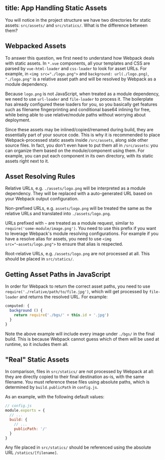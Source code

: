 title: App Handling Static Assets
---
You will notice in the project structure we have two directories for static assets: `src/assets/` and `src/statics/`. What is the difference between them?

## Webpacked Assets

To answer this question, we first need to understand how Webpack deals with static assets. In `*.vue` components, all your templates and CSS are parsed by `vue-html-loader` and `css-loader` to look for asset URLs. For example, in `<img src="./logo.png">` and `background: url(./logo.png)`, `"./logo.png"` is a relative asset path and will be resolved by Webpack as a module dependency.

Because `logo.png` is not JavaScript, when treated as a module dependency, we need to use `url-loader` and `file-loader` to process it. The boilerplate has already configured these loaders for you, so you basically get features such as filename fingerprinting and conditional base64 inlining for free, while being able to use relative/module paths without worrying about deployment.

Since these assets may be inlined/copied/renamed during build, they are essentially part of your source code. This is why it is recommended to place Webpack-processed static assets inside `/src/assets`, along side other source files. In fact, you don't even have to put them all in `/src/assets`: you can organize them based on the module/component using them. For example, you can put each component in its own directory, with its static assets right next to it.

## Asset Resolving Rules

Relative URLs, e.g. `./assets/logo.png` will be interpreted as a module dependency. They will be replaced with a auto-generated URL based on your Webpack output configuration.

Non-prefixed URLs, e.g. `assets/logo.png` will be treated the same as the relative URLs and translated into `./assets/logo.png`.

URLs prefixed with `~` are treated as a module request, similar to `require('some-module/image.png')`. You need to use this prefix if you want to leverage Webpack's module resolving configurations. For example if you have a resolve alias for assets, you need to use `<img src="~assets/logo.png">` to ensure that alias is respected.

Root-relative URLs, e.g. `/assets/logo.png` are not processed at all. This should be placed in `src/statics/`.

## Getting Asset Paths in JavaScript

In order for Webpack to return the correct asset paths, you need to use `require('./relative/path/to/file.jpg')`, which will get processed by `file-loader` and returns the resolved URL. For example:

``` js
computed: {
  background () {
    return require('./bgs/' + this.id + '.jpg')
  }
}
```

Note the above example will include every image under `./bgs/` in the final build. This is because Webpack cannot guess which of them will be used at runtime, so it includes them all.

## "Real" Static Assets

In comparison, files in `src/statics/` are not processed by Webpack at all: they are directly copied to their final destination as-is, with the same filename. You must reference these files using absolute paths, which is determined by `build.publicPath` in `config.js`.

As an example, with the following default values:
``` js
// config.js
module.exports = {
  // ...
  build: {
    // ...
    publicPath: '/'
  }
}
```
Any file placed in `src/statics/` should be referenced using the absolute URL `/statics/[filename]`.
